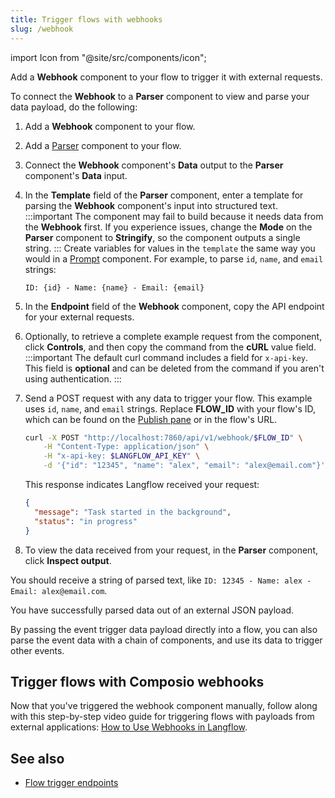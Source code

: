 ```yaml
---
title: Trigger flows with webhooks
slug: /webhook
---
```


import Icon from "@site/src/components/icon";

Add a **Webhook** component to your flow to trigger it with external requests.

To connect the **Webhook** to a **Parser** component to view and parse your data payload, do the following:

1. Add a **Webhook** component to your flow.
2. Add a [Parser](/components-processing#parser) component to your flow.
3. Connect the **Webhook** component's **Data** output to the **Parser** component's **Data** input.
4. In the **Template** field of the **Parser** component, enter a template for parsing the **Webhook** component's input into structured text.
    :::important
    The component may fail to build because it needs data from the **Webhook** first.
    If you experience issues, change the **Mode** on the **Parser** component to **Stringify**, so the component outputs a single string.
    :::
    Create variables for values in the `template` the same way you would in a [Prompt](/components-prompts) component.
    For example, to parse `id`, `name`, and `email` strings:
    ```text
    ID: {id} - Name: {name} - Email: {email}
    ```

5. In the **Endpoint** field of the **Webhook** component, copy the API endpoint for your external requests.
6. Optionally, to retrieve a complete example request from the component, click **Controls**, and then copy the command from the **cURL** value field.
    :::important
    The default curl command includes a field for `x-api-key`. This field is **optional** and can be deleted from the command if you aren't using authentication.
    :::
7. Send a POST request with any data to trigger your flow.
This example uses `id`, `name`, and `email` strings.
Replace **FLOW_ID** with your flow's ID, which can be found on the [Publish pane](/concepts-publish) or in the flow's URL.
    ```bash
    curl -X POST "http://localhost:7860/api/v1/webhook/$FLOW_ID" \
        -H "Content-Type: application/json" \
        -H "x-api-key: $LANGFLOW_API_KEY" \
        -d '{"id": "12345", "name": "alex", "email": "alex@email.com"}'
    ```

    This response indicates Langflow received your request:

    ```json
    {
      "message": "Task started in the background",
      "status": "in progress"
    }
    ```

1. To view the data received from your request, in the **Parser** component, click <Icon name="TextSearch" aria-hidden="true"/> **Inspect output**.

You should receive a string of parsed text, like `ID: 12345 - Name: alex - Email: alex@email.com`.

You have successfully parsed data out of an external JSON payload.

By passing the event trigger data payload directly into a flow, you can also parse the event data with a chain of components, and use its data to trigger other events.

## Trigger flows with Composio webhooks

Now that you've triggered the webhook component manually, follow along with this step-by-step video guide for triggering flows with payloads from external applications: [How to Use Webhooks in Langflow](https://www.youtube.com/watch?v=IC1CAtzFRE0).

## See also

- [Flow trigger endpoints](/api-flows-run)